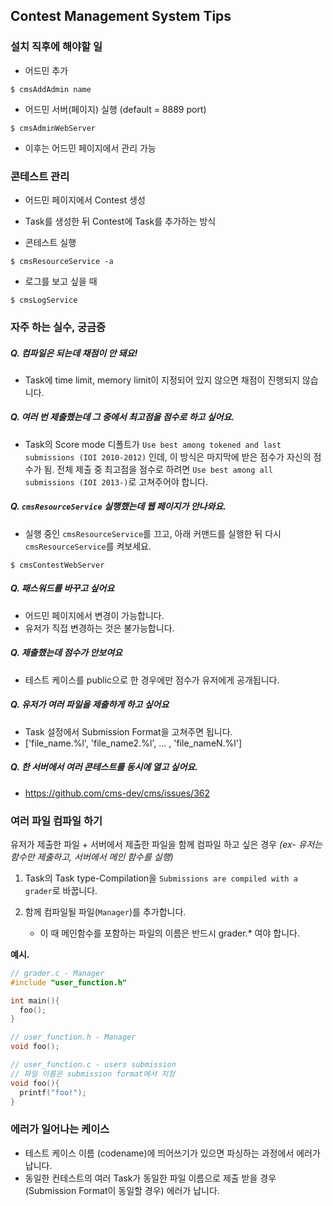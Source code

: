 ## Contest Management System Tips

### 설치 직후에 해야할 일

  - 어드민 추가
```
$ cmsAddAdmin name
```

  - 어드민 서버(페이지) 실행 (default = 8889 port)
```
$ cmsAdminWebServer
```

  - 이후는 어드민 페이지에서 관리 가능

### 콘테스트 관리

  - 어드민 페이지에서 Contest 생성
  - Task를 생성한 뒤 Contest에 Task를 추가하는 방식

  - 콘테스트 실행
```  
$ cmsResourceService -a
```

  - 로그를 보고 싶을 때
```
$ cmsLogService
```

### 자주 하는 실수, 궁금증

##### Q. 컴파일은 되는데 채점이 안 돼요!
  - Task에 time limit, memory limit이 지정되어 있지 않으면 채점이 진행되지 않습니다.

##### Q. 여러 번 제출했는데 그 중에서 최고점을 점수로 하고 싶어요.  
  - Task의 Score mode 디폴트가 `Use best among tokened and last submissions (IOI 2010-2012)` 인데, 이 방식은 마지막에 받은 점수가 자신의 점수가 됨. 전체 제출 중 최고점을 점수로 하려면 `Use best among all submissions (IOI 2013-)`로 고쳐주어야 합니다.

##### Q. `cmsResourceService` 실행했는데 웹 페이지가 안나와요.

  - 실행 중인 `cmsResourceService`를 끄고, 아래 커맨드를 실행한 뒤 다시 `cmsResourceService`를 켜보세요.
```
$ cmsContestWebServer
```

##### Q. 패스워드를 바꾸고 싶어요

  - 어드민 페이지에서 변경이 가능합니다.
  - 유저가 직접 변경하는 것은 불가능합니다.

##### Q. 제출했는데 점수가 안보여요

  - 테스트 케이스를 public으로 한 경우에만 점수가 유저에게 공개됩니다.

##### Q. 유저가 여러 파일을 제출하게 하고 싶어요

  - Task 설정에서 Submission Format을 고쳐주면 됩니다.
  - ['file_name.%l', 'file_name2.%l', ... , 'file_nameN.%l']

##### Q. 한 서버에서 여러 콘테스트를 동시에 열고 싶어요.
  - https://github.com/cms-dev/cms/issues/362

### 여러 파일 컴파일 하기

유저가 제출한 파일 + 서버에서 제출한 파일을 함께 컴파일 하고 싶은 경우 _(ex- 유저는 함수만 제출하고, 서버에서 메인 함수를 실행)_

1. Task의 Task type-Compilation을 `Submissions are compiled with a grader`로 바꿉니다.

2. 함께 컴파일될 파일(`Manager`)를 추가합니다.
    - 이 때 메인함수를 포함하는 파일의 이름은 반드시 grader.* 여야 합니다.

__예시.__

```c
// grader.c - Manager
#include "user_function.h"

int main(){
  foo();
}
```

```c
// user_function.h - Manager
void foo();
```

```c
// user_function.c - users submission
// 파일 이름은 submission format에서 지정
void foo(){
  printf("foo!");
}
```

### 에러가 일어나는 케이스

  - 테스트 케이스 이름 (codename)에 띄어쓰기가 있으면 파싱하는 과정에서 에러가 납니다.
  - 동일한 컨테스트의 여러 Task가 동일한 파일 이름으로 제출 받을 경우(Submission Format이 동일할 경우) 에러가 납니다.
